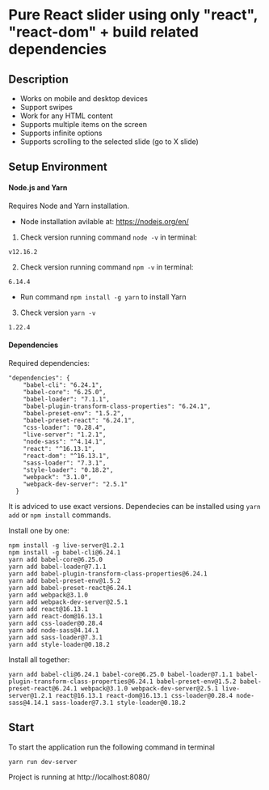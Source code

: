 # Pure React slider using only "react", "react-dom" + build related dependencies

## Description

- Works on mobile and desktop devices
- Support swipes
- Work for any HTML content
- Supports multiple items on the screen
- Supports infinite options
- Supports scrolling to the selected slide (go to X slide)

## Setup Environment

#### Node.js and Yarn

Requires Node and Yarn installation.

- Node installation avilable at: https://nodejs.org/en/ 
1. Check version running command ```node -v``` in terminal:
```
v12.16.2
```
2. Check version running command ```npm -v``` in terminal:
```
6.14.4
```

- Run command ```npm install -g yarn``` to install Yarn

3. Check version ```yarn -v```

```
1.22.4
```
#### Dependencies

Required dependencies:
```
"dependencies": {
    "babel-cli": "6.24.1",
    "babel-core": "6.25.0",
    "babel-loader": "7.1.1",
    "babel-plugin-transform-class-properties": "6.24.1",
    "babel-preset-env": "1.5.2",
    "babel-preset-react": "6.24.1",
    "css-loader": "0.28.4",
    "live-server": "1.2.1",
    "node-sass": "^4.14.1",
    "react": "^16.13.1",
    "react-dom": "^16.13.1",
    "sass-loader": "7.3.1",
    "style-loader": "0.18.2",
    "webpack": "3.1.0",
    "webpack-dev-server": "2.5.1"
  }
 ``` 
It is adviced to use exact versions. Dependecies can be installed using ```yarn add``` or ```npm install``` commands.

Install one by one:
```
npm install -g live-server@1.2.1
npm install -g babel-cli@6.24.1
yarn add babel-core@6.25.0
yarn add babel-loader@7.1.1
yarn add babel-plugin-transform-class-properties@6.24.1
yarn add babel-preset-env@1.5.2
yarn add babel-preset-react@6.24.1
yarn add webpack@3.1.0
yarn add webpack-dev-server@2.5.1
yarn add react@16.13.1
yarn add react-dom@16.13.1
yarn add css-loader@0.28.4
yarn add node-sass@4.14.1
yarn add sass-loader@7.3.1
yarn add style-loader@0.18.2
```

Install all together:
```
yarn add babel-cli@6.24.1 babel-core@6.25.0 babel-loader@7.1.1 babel-plugin-transform-class-properties@6.24.1 babel-preset-env@1.5.2 babel-preset-react@6.24.1 webpack@3.1.0 webpack-dev-server@2.5.1 live-server@1.2.1 react@16.13.1 react-dom@16.13.1 css-loader@0.28.4 node-sass@4.14.1 sass-loader@7.3.1 style-loader@0.18.2
```
 
 ## Start
 
 To start the application run the following command in terminal
 ```
 yarn run dev-server
 ```
  
  Project is running at http://localhost:8080/
